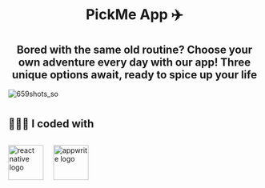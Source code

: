 <h1 align=center style="color: "DarkSlateBlue">PickMe App ✈️</h1>
<h2 align="center">Bored with the same old routine? Choose your own adventure every day with our app! Three unique options await, ready to spice up your life</h2>

![659shots_so](https://github.com/user-attachments/assets/12a573aa-af52-4431-bd84-a9224a4800c7)


# <h2 align="left"> 👩🏻‍💻 I coded with </h2>

##

<div align="left">
  <img src="https://res.cloudinary.com/dmpxijzou/image/upload/v1726228869/react-native-1_had7i2.svg" height="70" alt="react native logo"  />
  <img width="12" />
  <img src="https://cdn.jsdelivr.net/gh/devicons/devicon@latest/icons/appwrite/appwrite-original-wordmark.svg" height="70" alt="appwrite logo"  />
  <img width="12" />
</div>

